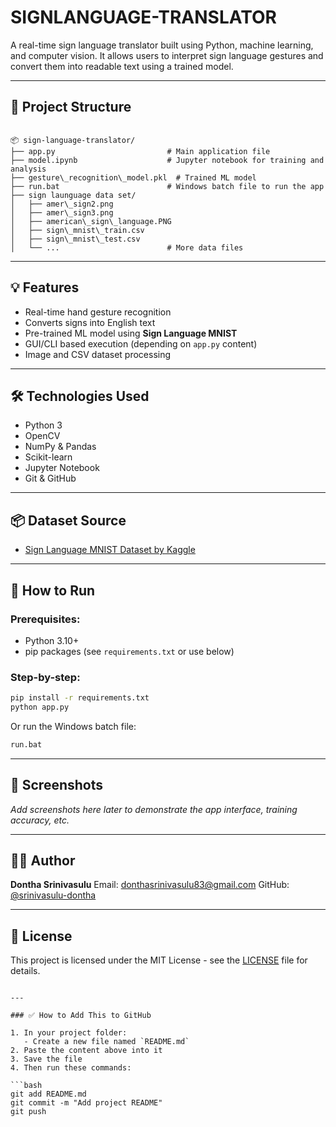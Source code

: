 # SIGNLANGUAGE-TRANSLATOR


A real-time sign language translator built using Python, machine learning, and computer vision. It allows users to interpret sign language gestures and convert them into readable text using a trained model.

---

## 📁 Project Structure

```

📦 sign-language-translator/
├── app.py                         # Main application file
├── model.ipynb                    # Jupyter notebook for training and analysis
├── gesture\_recognition\_model.pkl  # Trained ML model
├── run.bat                        # Windows batch file to run the app
├── sign launguage data set/
│   ├── amer\_sign2.png
│   ├── amer\_sign3.png
│   ├── american\_sign\_language.PNG
│   ├── sign\_mnist\_train.csv
│   ├── sign\_mnist\_test.csv
│   └── ...                        # More data files

````

---

## 💡 Features

- Real-time hand gesture recognition
- Converts signs into English text
- Pre-trained ML model using **Sign Language MNIST**
- GUI/CLI based execution (depending on `app.py` content)
- Image and CSV dataset processing

---

## 🛠 Technologies Used

- Python 3
- OpenCV
- NumPy & Pandas
- Scikit-learn
- Jupyter Notebook
- Git & GitHub

---

## 📦 Dataset Source

- [Sign Language MNIST Dataset by Kaggle](https://www.kaggle.com/datasets/datamunge/sign-language-mnist)

---

## 🚀 How to Run

### Prerequisites:
- Python 3.10+
- pip packages (see `requirements.txt` or use below)

### Step-by-step:
```bash
pip install -r requirements.txt
python app.py
````

Or run the Windows batch file:

```bash
run.bat
```

---

## 📸 Screenshots

*Add screenshots here later to demonstrate the app interface, training accuracy, etc.*

---

## 🙋‍♂️ Author

**Dontha Srinivasulu**
Email: [donthasrinivasulu83@gmail.com](mailto:donthasrinivasulu83@gmail.com)
GitHub: [@srinivasulu-dontha](https://github.com/srinivasulu-dontha)

---

## 📜 License

This project is licensed under the MIT License - see the [LICENSE](LICENSE) file for details.

````

---

### ✅ How to Add This to GitHub

1. In your project folder:
   - Create a new file named `README.md`
2. Paste the content above into it
3. Save the file
4. Then run these commands:

```bash
git add README.md
git commit -m "Add project README"
git push


